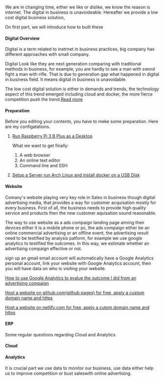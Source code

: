 We are in changing time, either we like or dislike, we know the reason is internet. The digital in business is unavoideable. Hereafter we provide a low cost digital business solution, 

On first part, we will introduce how to built these 

#### Digital Overview

Digital is a term related to inetrnet in business practices, big company has different approaches with small company.

Digital Look like they are next generation comparing with traditional methods in business, for example, you are hardly to see a man with sword fight a man with rifle. That is due to generation gap what happened in digital in business field. It means digital in business is unavoidable.

The low cost digital solution is either in demands and trends, the technology aspect of this trend emerged including cloud and docker, the more fierce competition push the trend.[Read more](/man/digital/)

#### Preparation

Before you editing your contents, you have to meke some preparation. Here are my configatations.

1. [Run Raspberry Pi 3 B Plus as a Desktop](/man/prep/raspi3/)

    What we want to get finally:

    1. A web browser
    2. An online text editor
    3. Command line and SSH

2. [Setup a Server run Arch Linux and install docker on a USB Disk](/man/prep/server/)

#### Website

Comany's website playing very key role in Sales in business though digital advertising media, that provides a way for customer acquisation mostly for every business. First of all, the business needs to provide high quality service and products then the new customer aquisation sound reasonable.

The way to use website as a ads compaign landing page aiming their devices either it is a mobile phone or pc, the ads compaign either be an online commercial advertising or an offline event, the advertising result need to be testified by analysis patform, for example we use google analytics to testified the outcomes. In this way, we estimate whether an advertising compaign effective or not. 

sign up an gmail email account will automatically have a Google Analytics personal account, link your website with Google Analytics account, then you will have data on who is visiting your website.

[How to use Google Analytics to evalue the outcome I did from an advertising compaign](https://www.hilltopsight.com/man/analytics)

[Host a website on github.com(github pages) for free, apply a custom domain name and https](/man/site-github/)

[Host a website on netlify.com for free, apply a cutom domain name and https](/man/site-netlify/)

#### ERP

Some regular questions regarding Cloud and Analytics

#### Cloud

#### Analytics

It is crucial part we use data to monitor our business, use data either help us to improve competition or bust saleswith online advertising.

